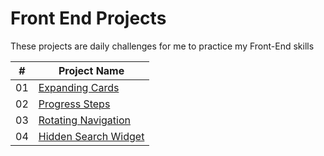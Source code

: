 # Front End Projects
These projects are daily challenges for me to practice my Front-End skills


| # | Project Name
| --- | ---
| 01 | [Expanding Cards](https://github.com/elyas-kosari/FrontEndProjects/tree/master/01-Expanding-Cards)
| 02 | [Progress Steps](https://github.com/elyas-kosari/FrontEndProjects/tree/master/02-Progress-Steps)
| 03 | [Rotating Navigation](https://github.com/elyas-kosari/FrontEndProjects/tree/master/03-Rotating-Navigation)
| 04 | [Hidden Search Widget](https://github.com/elyas-kosari/FrontEndProjects/tree/master/04-Hidden-Search-Widget)